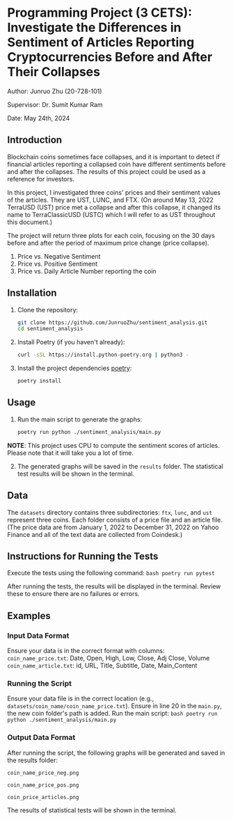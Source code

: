 # Programming Project (3 CETS): Investigate the Differences in Sentiment of Articles Reporting Cryptocurrencies Before and After Their Collapses

Author: Junruo Zhu (20-728-101)

Supervisor: Dr. Sumit Kumar Ram

Date: May 24th, 2024


## Introduction
Blockchain coins sometimes face collapses, and it is important to detect if financial articles 
reporting a collapsed coin have different sentiments before and after the collapses. 
The results of this project could be used as a reference for investors.

In this project, I investigated three coins' prices and their sentiment values of the articles.
They are UST, LUNC, and FTX. (On around May 13, 2022 TerraUSD (UST) price met a collapse and 
after this collapse, it changed its name to TerraClassicUSD (USTC) which I will refer to as 
UST throughout this document.)

The project will return three plots for each coin, focusing on the 30 days before and after 
the period of maximum price change (price collapse).
1. Price vs. Negative Sentiment
2. Price vs. Positive Sentiment
3. Price vs. Daily Article Number reporting the coin



## Installation

1. Clone the repository:
    ```bash
    git clone https://github.com/JunruoZhu/sentiment_analysis.git
    cd sentiment_analysis
    ```
2. Install Poetry (if you haven't already):
    ```bash
    curl -sSL https://install.python-poetry.org | python3 -
    ```
3. Install the project dependencies [poetry](https://python-poetry.org/docs/#installation):
    ```bash
    poetry install
    ```

## Usage
1. Run the main script to generate the graphs:
    ```bash
    poetry run python ./sentiment_analysis/main.py
    ```
__NOTE__: This project uses CPU to compute the sentiment scores of articles. Please note that it will take you a lot of time.

2. The generated graphs will be saved in the `results` folder. The statistical test results
will be shown in the terminal.
    

## Data
The `datasets` directory contains three subdirectories: `ftx`, `lunc`, and `ust` represent 
three coins. Each folder consists of a price file and an article file.
(The price data are from January 1, 2022 to December 31, 2022 on Yahoo Finance and all of 
the text data are  collected from Coindesk.)


## Instructions for Running the Tests
Execute the tests using the following command:
	```bash
    poetry run pytest
    ```

After running the tests, the results will be displayed in the terminal. Review these to ensure 
there are no failures or errors.


## Examples

### Input Data Format
Ensure your data is in the correct format with columns: 
`coin_name_price.txt`: Date, Open, High, Low, Close, Adj Close, Volume
`coin_name_article.txt`: id, URL, Title, Subtitle, Date, Main_Content

### Running the Script
Ensure your data file is in the correct location (e.g., `datasets/coin_name/coin_name_price.txt`).
Ensure in line 20 in the `main.py`, the new coin folder's path is added. 
Run the main script:
	```bash
	poetry run python ./sentiment_analysis/main.py
	```
### Output Data Format
After running the script, the following graphs will be generated and saved in the results 
folder:

`coin_name_price_neg.png`

`coin_name_price_pos.png`

`coin_price_articles.png`

The results of statistical tests will be shown in the terminal.

